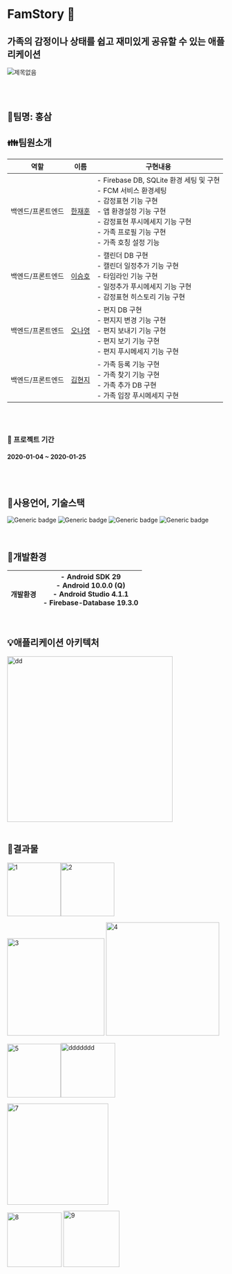 # FamStory :house_with_garden:   

## 가족의 감정이나 상태를 쉽고 재미있게 공유할 수 있는 애플리케이션   

![제목없음](https://user-images.githubusercontent.com/56735744/105649870-2410a080-5ef5-11eb-9ad5-cb98e45c656d.png)

<br>
<br>



## :green_heart:팀명: 홍삼 
## :family:팀원소개


<table class="tg">
<thead>
  <tr>
    <th class="tg-c3ow">역할</th>
    <th class="tg-c3ow">이름</th>
    <th class="tg-c3ow">구현내용</th>
  </tr>
</thead>
<tbody>
  <tr>
    <td class="tg-0pky">백엔드/프론트엔드</td>
    <td class="tg-0pky"><a href = "https://github.com/nnsyu" target = "blank" >한재훈</td>
    <td class="tg-0pky">- Firebase DB, SQLite 환경 세팅 및 구현<br>- FCM 서비스 환경세팅 <br>- 감정표현 기능 구현<br>- 앱 환경설정 기능 구현<br>- 감정표현 푸시메세지 기능 구현<br>- 가족 프로필 기능 구현<br>- 가족 호칭 설정 기능 <br></td>
  </tr>
  <tr>
    <td class="tg-0pky">백엔드/프론트엔드</td>
    <td class="tg-0pky"><a href = "https://github.com/devaspirant0510" target = "blank" >이승호</td>
    <td class="tg-0pky">- 캘린더 DB 구현 <br>- 캘린더 일정추가 기능 구현<br>- 타임라인 기능 구현<br>- 일정추가 푸시메세지 기능 구현<br>- 감정표현 히스토리 기능 구현<br></td>
  </tr>
  <tr>
    <td class="tg-0pky">백엔드/프론트엔드</td>
    <td class="tg-0pky"><a href = "https://github.com/NanaYoungg" target = "blank" >오나영</td>
    <td class="tg-0pky">- 편지 DB 구현<br>- 편지지 변경 기능 구현<br>- 편지 보내기 기능 구현<br>- 편지 보기 기능 구현 <br>- 편지 푸시메세지 기능 구현</td>
  </tr>
  <tr>
    <td class="tg-0pky">백엔드/프론트엔드</td>
    <td class="tg-0pky"><a href = "https://github.com/kimhyeonji3" target = "blank" >김현지</td>
    <td class="tg-0pky">- 가족 등록 기능 구현<br>- 가족 찾기 기능 구현<br>- 가족 추가 DB 구현<br>- 가족 입장 푸시메세지 구현</td>
  </tr>
</tbody>
</table>
<br>
<br>

### :date: 프로젝트 기간 
#### 2020-01-04 ~ 2020-01-25 
<br>
<br>

## :book:사용언어, 기술스택
![Generic badge](https://img.shields.io/badge/platform-Mobile-green.svg) ![Generic badge](https://img.shields.io/badge/OS-Android-brightgreen.svg)
![Generic badge](https://img.shields.io/badge/database-SQLite,firebaseDB,SharedPreferences-yellow.svg)
![Generic badge](https://img.shields.io/badge/language-Java,Sql-important.svg) 

<br>

## :hammer:개발환경   

<table class="tg">
<thead>
  <tr>
    <th class="tg-0pky"><br>개발환경</th>
    <th class="tg-0pky">- Android SDK 29<br>- Android 10.0.0 (Q)<br>- Android Studio 4.1.1<br>- Firebase-Database 19.3.0<br></th>
  </tr>
</thead>
</table>

<br>

## :bulb:애플리케이션 아키텍처
<img width="383" alt="dd" src="https://user-images.githubusercontent.com/56735744/105672246-6bb02000-5f27-11eb-8b5d-f677ee6b8633.png">


<br>
<br>

## :triangular_flag_on_post:결과물

<img width="124" alt="1" src="https://user-images.githubusercontent.com/56735744/105656200-0814fb00-5f05-11eb-8b16-a7faeaca1a4f.png"><img width="124" alt="2" src="https://user-images.githubusercontent.com/56735744/105656201-08ad9180-5f05-11eb-901b-455f11132065.png">   


<img width="225" alt="3" src="https://user-images.githubusercontent.com/56735744/105656203-09462800-5f05-11eb-9bcd-a5ae016614b8.png">

<img width="262" alt="4" src="https://user-images.githubusercontent.com/56735744/105656189-051a0a80-5f05-11eb-967f-dfb65193057c.png"> 



<img width="124" alt="5" src="https://user-images.githubusercontent.com/56735744/105656192-06e3ce00-5f05-11eb-9a5e-12c36ee47e32.png"><img width="126" alt="ddddddd" src="https://user-images.githubusercontent.com/56735744/105656699-2f1ffc80-5f06-11eb-90a6-424dfbed407f.png">



<img width="234" alt="7" src="https://user-images.githubusercontent.com/56735744/105656195-077c6480-5f05-11eb-9a1b-1d2b3b92fc9d.png">

<img width="126" alt="8" src="https://user-images.githubusercontent.com/56735744/105656197-077c6480-5f05-11eb-88d2-105897fc6815.png"> <img width="130" alt="9" src="https://user-images.githubusercontent.com/56735744/105656199-0814fb00-5f05-11eb-8fe0-bcb046080347.png">




